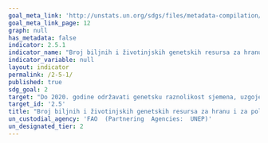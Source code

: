 ```yaml
---
goal_meta_link: 'http://unstats.un.org/sdgs/files/metadata-compilation/Metadata-Goal-2.pdf'
goal_meta_link_page: 12
graph: null
has_metadata: false
indicator: 2.5.1
indicator_name: "Broj biljnih i životinjskih genetskih resursa za hranu i za poljoprivredu, srednjeročno ili dugoročno osigurani u odgovarajučim institucijama (uvjetima)"
indicator_variable: null
layout: indicator
permalink: /2-5-1/
published: true  
sdg_goal: 2
target: "Do 2020. godine održavati genetsku raznolikost sjemena, uzgojenih biljaka te uzgojenih i pripitomljenih životinja i njihovih srodnih divljih vrsta, uključujući dobro upravljaneraznovrsnim sjemenskim i biljnim banke na nacionalnoj, regionalnoj i međunarodnoj razini te promicati  pravedan i ravnopravnan  pristup i dijeljenje koristi koje proizlaze iz korištenja genetskih resursa i povezanih tradicionalnih znanja, kako su međunarodno dogovoreni"
target_id: '2.5'
title: "Broj biljnih i životinjskih genetskih resursa za hranu i za poljoprivredu, srednjeročno ili dugoročno osigurani u odgovarajućim institucijama (uvjetima)"
un_custodial_agency: 'FAO  (Partnering  Agencies:  UNEP)'
un_designated_tier: 2
---
```


